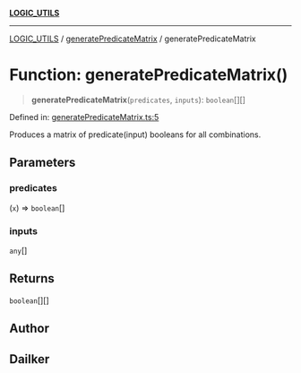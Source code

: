 [**LOGIC_UTILS**](../../README.md)

***

[LOGIC_UTILS](../../README.md) / [generatePredicateMatrix](../README.md) / generatePredicateMatrix

# Function: generatePredicateMatrix()

> **generatePredicateMatrix**(`predicates`, `inputs`): `boolean`[][]

Defined in: [generatePredicateMatrix.ts:5](https://github.com/dailker/everyutil/blob/2a1290e25c1270a5e1af64099b97f8d5fc086e59/src/logic/generatePredicateMatrix.ts#L5)

Produces a matrix of predicate(input) booleans for all combinations.

## Parameters

### predicates

(`x`) => `boolean`[]

### inputs

`any`[]

## Returns

`boolean`[][]

## Author

## Dailker
